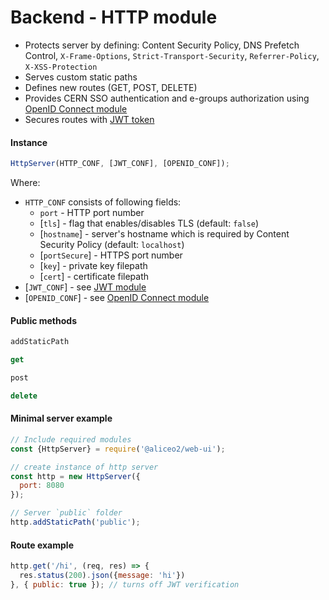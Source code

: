 # Backend - HTTP module

 - Protects server by defining: Content Security Policy, DNS Prefetch Control, `X-Frame-Options`, `Strict-Transport-Security`, `Referrer-Policy`, `X-XSS-Protection`
 - Serves custom static paths
 - Defines new routes (GET, POST, DELETE)
 - Provides CERN SSO authentication and e-groups authorization using [OpenID Connect module](openid.md)
 - Secures routes with [JWT token](json-tokens.md)

#### Instance
```js
HttpServer(HTTP_CONF, [JWT_CONF], [OPENID_CONF]);
```
Where:
 * `HTTP_CONF` consists of following fields:
     * `port` - HTTP port number
     * [`tls`] - flag that enables/disables TLS (default: `false`)
     * [`hostname`] - server's hostname which is required by Content Security Policy (default: `localhost`)
     * [`portSecure`] - HTTPS port number
     * [`key`] - private key filepath
     * [`cert`] - certificate filepath
 * [`JWT_CONF`] - see [JWT module](json-tokens.md)
 * [`OPENID_CONF`] - see [OpenID Connect module](openid.md)


#### Public methods
```js
addStaticPath
```
```js
get
```
```js
post
```
```js
delete
```

#### Minimal server example
```js
// Include required modules
const {HttpServer} = require('@aliceo2/web-ui');

// create instance of http server
const http = new HttpServer({
  port: 8080
});

// Server `public` folder
http.addStaticPath('public');
```

#### Route example
```js
http.get('/hi', (req, res) => {
  res.status(200).json({message: 'hi'})
}, { public: true }); // turns off JWT verification
```
